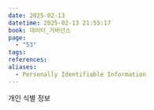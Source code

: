 ```yaml
---
date: 2025-02-13
datetime: 2025-02-13 21:55:17
book: 데이터_거버넌스
page:
  - "53"
tags: 
references: 
aliases:
  - Personally Identifiable Information
---
```

개인 식별 정보
